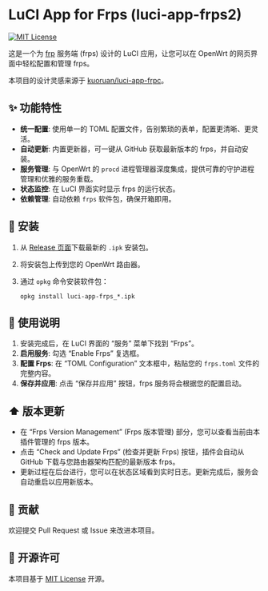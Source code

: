 # LuCI App for Frps (luci-app-frps2)

[![MIT License](https://img.shields.io/badge/license-MIT-blue.svg)](https://github.com/lwz322/luci-app-frps/blob/master/LICENSE)

这是一个为 [frp](https://github.com/fatedier/frp) 服务端 (frps) 设计的 LuCI 应用，让您可以在 OpenWrt 的网页界面中轻松配置和管理 frps。

本项目的设计灵感来源于 [kuoruan/luci-app-frpc](https://github.com/kuoruan/luci-app-frpc)。

## ✨ 功能特性

- **统一配置**: 使用单一的 TOML 配置文件，告别繁琐的表单，配置更清晰、更灵活。
- **自动更新**: 内置更新器，可一键从 GitHub 获取最新版本的 frps，并自动安装。
- **服务管理**: 与 OpenWrt 的 `procd` 进程管理器深度集成，提供可靠的守护进程管理和优雅的服务重载。
- **状态监控**: 在 LuCI 界面实时显示 frps 的运行状态。
- **依赖管理**: 自动依赖 `frps` 软件包，确保开箱即用。

## 🔧 安装

1.  从 [Release 页面](https://github.com/aiqinxuancai/luci-app-frps/releases)下载最新的 `.ipk` 安装包。
2.  将安装包上传到您的 OpenWrt 路由器。
3.  通过 `opkg` 命令安装软件包：

    ```shell
    opkg install luci-app-frps_*.ipk
    ```

## 🚀 使用说明

1.  安装完成后，在 LuCI 界面的 “服务” 菜单下找到 “Frps”。
2.  **启用服务**: 勾选 “Enable Frps” 复选框。
3.  **配置 Frps**: 在 “TOML Configuration” 文本框中，粘贴您的 `frps.toml` 文件的完整内容。
4.  **保存并应用**: 点击 “保存并应用” 按钮，frps 服务将会根据您的配置启动。

## ⬆️ 版本更新

-   在 “Frps Version Management” (Frps 版本管理) 部分，您可以查看当前由本插件管理的 frps 版本。
-   点击 “Check and Update Frps” (检查并更新 Frps) 按钮，插件会自动从 GitHub 下载与您路由器架构匹配的最新版本 frps。
-   更新过程在后台进行，您可以在状态区域看到实时日志。更新完成后，服务会自动重启以应用新版本。

## 🤝 贡献

欢迎提交 Pull Request 或 Issue 来改进本项目。

## 📄 开源许可

本项目基于 [MIT License](https://github.com/aiqinxuancai/luci-app-frps/blob/master/LICENSE) 开源。
